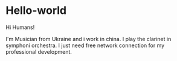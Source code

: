# Hello-world

Hi Humans!

I'm Musician from Ukraine and i work in china. 
I play the clarinet in symphoni orchestra. 
I just need free network connection for my professional development.
